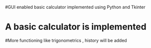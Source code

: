 #GUI enabled basic calculator implemented using Python and Tkinter
# A basic calculator is implemented
#More functioning like trigonometrics , history will be added